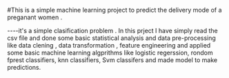 #This is a simple machine learning project to predict the delivery mode of a preganant women .

 ----it's a simple clasification problem . In this prject I have simply read the csv file and done some  basic statistical analysis and data pre-processing like  data clening , data transformation , feature engineering and applied some basic
      machine learning algprithms like logistic regerssion, rondom fprest classifiers, knn classifiers, Svm classifers and made  model to make predictions.
